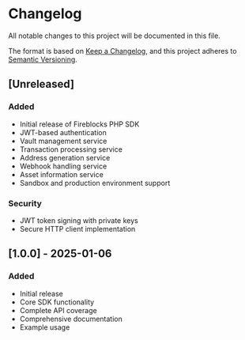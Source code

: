 # Changelog

All notable changes to this project will be documented in this file.

The format is based on [Keep a Changelog](https://keepachangelog.com/en/1.0.0/),
and this project adheres to [Semantic Versioning](https://semver.org/spec/v2.0.0.html).

## [Unreleased]

### Added
- Initial release of Fireblocks PHP SDK
- JWT-based authentication
- Vault management service
- Transaction processing service
- Address generation service
- Webhook handling service
- Asset information service
- Sandbox and production environment support

### Security
- JWT token signing with private keys
- Secure HTTP client implementation

## [1.0.0] - 2025-01-06

### Added
- Initial release
- Core SDK functionality
- Complete API coverage
- Comprehensive documentation
- Example usage
